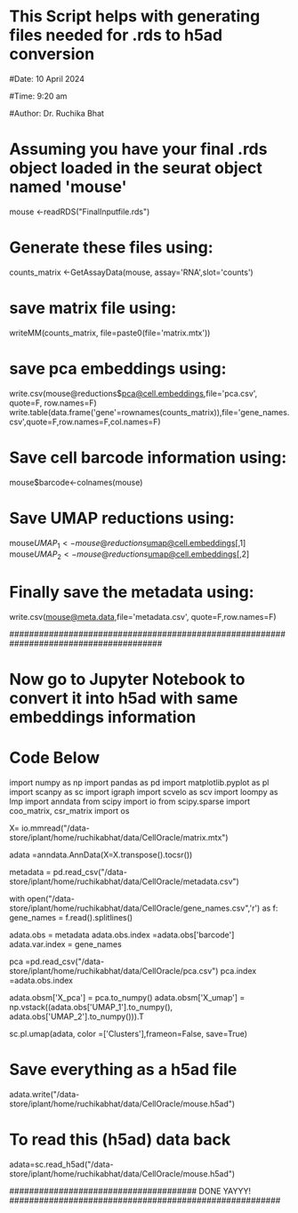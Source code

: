 

# This Script helps with generating files needed for .rds to h5ad conversion
#Date: 10 April 2024

#Time: 9:20 am

#Author: Dr. Ruchika Bhat

# Assuming you have your final .rds object loaded in the seurat object named **'mouse'**

mouse <-readRDS("FinalInputfile.rds")

# Generate these files using:
counts_matrix <-GetAssayData(mouse, assay='RNA',slot='counts')

# save matrix file using:
writeMM(counts_matrix, file=paste0(file='matrix.mtx'))

# save pca embeddings using:
write.csv(mouse@reductions$pca@cell.embeddings,file='pca.csv', quote=F, row.names=F)
write.table(data.frame('gene'=rownames(counts_matrix)),file='gene_names.csv',quote=F,row.names=F,col.names=F)

# Save cell barcode information using:
mouse$barcode<-colnames(mouse)

# Save UMAP reductions using:
mouse$UMAP_1<-mouse@reductions$umap@cell.embeddings[,1]
mouse$UMAP_2<-mouse@reductions$umap@cell.embeddings[,2]

#  Finally save the metadata using:
write.csv(mouse@meta.data,file='metadata.csv', quote=F,row.names=F)



#######################################################################################
# Now go to Jupyter Notebook to convert it into h5ad with same embeddings information
# Code Below

import numpy as np
import pandas as pd
import matplotlib.pyplot as pl
import scanpy as sc
import igraph
import scvelo as scv
import loompy as lmp
import anndata
from scipy import io
from scipy.sparse import coo_matrix, csr_matrix
import os


X= io.mmread("/data-store/iplant/home/ruchikabhat/data/CellOracle/matrix.mtx")

adata =anndata.AnnData(X=X.transpose().tocsr())

metadata = pd.read_csv("/data-store/iplant/home/ruchikabhat/data/CellOracle/metadata.csv")

with open("/data-store/iplant/home/ruchikabhat/data/CellOracle/gene_names.csv",'r') as f:
      gene_names = f.read().splitlines()

adata.obs = metadata
adata.obs.index =adata.obs['barcode']
adata.var.index = gene_names

pca =pd.read_csv("/data-store/iplant/home/ruchikabhat/data/CellOracle/pca.csv")
pca.index =adata.obs.index

adata.obsm['X_pca'] = pca.to_numpy()
adata.obsm['X_umap'] = np.vstack((adata.obs['UMAP_1'].to_numpy(), adata.obs['UMAP_2'].to_numpy())).T

sc.pl.umap(adata, color =['Clusters'],frameon=False, save=True)

# Save everything as a h5ad file

adata.write("/data-store/iplant/home/ruchikabhat/data/CellOracle/mouse.h5ad")

# To read this (h5ad) data back

adata=sc.read_h5ad("/data-store/iplant/home/ruchikabhat/data/CellOracle/mouse.h5ad")

###################################### DONE YAYYY! #######################################################

